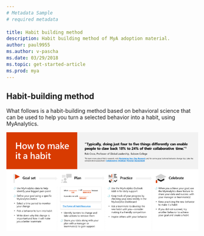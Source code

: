 ```yaml
---
# Metadata Sample
# required metadata

title: Habit building method
description: Habit building method of MyA adoption material. 
author: paul9955
ms.author: v-pascha
ms.date: 03/29/2018
ms.topic: get-started-article
ms.prod: mya
---
```


## Habit-building method

What follows is a habit-building method based on behavioral science that can be used to help you turn a selected behavior into a habit, using MyAnalytics.

<img src="../../../Images/how-to-make-it-a-habit.png" alt="How to make it a habit">
